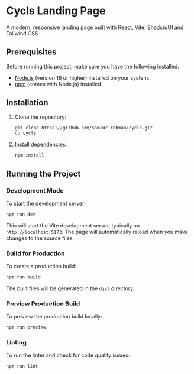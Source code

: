 # Cycls Landing Page

A modern, responsive landing page built with React, Vite, Shadcn/UI and Tailwind CSS.

## Prerequisites

Before running this project, make sure you have the following installed:

- [Node.js](https://nodejs.org/) (version 16 or higher) installed on your system.
- [npm](https://www.npmjs.com/) (comes with Node.js) installed.

## Installation

1. Clone the repository:
   ```bash
   git clone https://github.com/samiur-rehman/cycls.git
   cd cycls
   ```

2. Install dependencies:
   ```bash
   npm install
   ```

## Running the Project

### Development Mode

To start the development server:

```bash
npm run dev
```

This will start the Vite development server, typically on `http://localhost:5173`. The page will automatically reload when you make changes to the source files.

### Build for Production

To create a production build:

```bash
npm run build
```

The built files will be generated in the `dist` directory.

### Preview Production Build

To preview the production build locally:

```bash
npm run preview
```

### Linting

To run the linter and check for code quality issues:

```bash
npm run lint
```